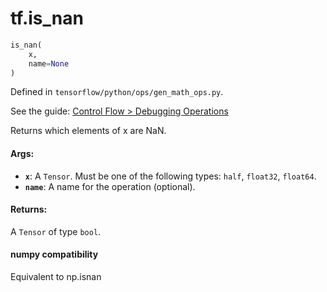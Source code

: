 <div itemscope itemtype="http://developers.google.com/ReferenceObject">
<meta itemprop="name" content="tf.is_nan" />
</div>

# tf.is_nan

``` python
is_nan(
    x,
    name=None
)
```



Defined in `tensorflow/python/ops/gen_math_ops.py`.

See the guide: [Control Flow > Debugging Operations](../../../api_guides/python/control_flow_ops.md#Debugging_Operations)

Returns which elements of x are NaN.



#### Args:

* <b>`x`</b>: A `Tensor`. Must be one of the following types: `half`, `float32`, `float64`.
* <b>`name`</b>: A name for the operation (optional).


#### Returns:

A `Tensor` of type `bool`.

#### numpy compatibility
Equivalent to np.isnan

